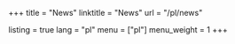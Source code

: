 +++
title = "News"
linktitle = "News"
url = "/pl/news"

listing = true
lang = "pl"
menu = ["pl"]
menu_weight = 1
+++
